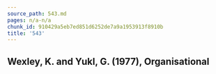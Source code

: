 ```yaml
---
source_path: 543.md
pages: n/a-n/a
chunk_id: 910429a5eb7ed851d6252de7a9a1953913f8910b
title: '543'
---
```

## Wexley, K. and Yukl, G. (1977), Organisational
